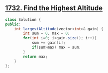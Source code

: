 ## [1732. Find the Highest Altitude](https://leetcode.com/problems/find-the-highest-altitude/)

```java
class Solution {
public:
    int largestAltitude(vector<int>& gain) {
        int sum = 0, max = 0;
        for(int i=0; i<gain.size(); i++){
            sum += gain[i];
            if(sum>max) max = sum;
        }
        return max;
    }
};
```


